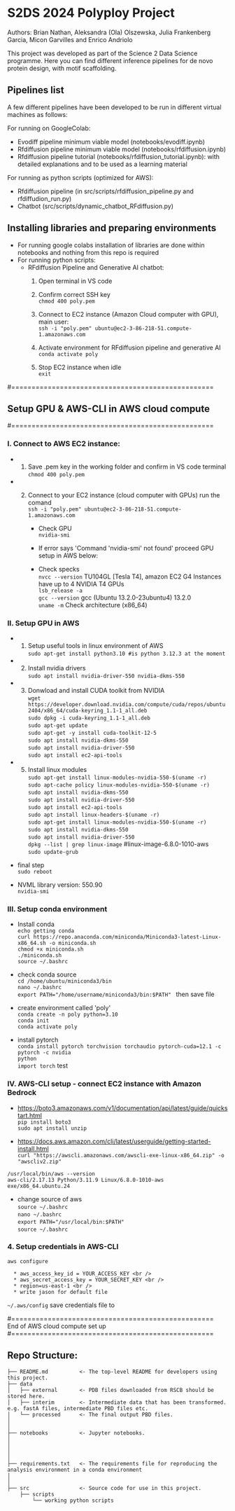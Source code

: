 # S2DS 2024 Polyploy Project

Authors: Brian Nathan, Aleksandra (Ola) Olszewska, Julia Frankenberg Garcia, Micon Garvilles and Enrico Andriolo

This project was developed as part of the Science 2 Data Science programme. Here you can find different inference pipelines for de novo protein design, with motif scaffolding. 


## Pipelines list
A few different pipelines have been developed to be run in different virtual machines as follows: 

For running on GoogleColab: 
* Evodiff pipeline minimum viable model (notebooks/evodiff.ipynb)
* Rfdiffusion pipeline minimum viable model (notebooks/rfdiffusion.ipynb)
* Rfdiffusion pipeline tutorial (notebooks/rfdiffusion_tutorial.ipynb): with detailed explanations and to be used as a learning material

For running as python scripts (optimized for AWS): 
* Rfdiffusion pipeline (in src/scripts/rfdiffusion_pipeline.py and rfdiffudion_run.py)
* Chatbot (src/scripts/dynamic_chatbot_RFdiffusion.py)



## Installing libraries and preparing environments

* For running google colabs installation of libraries are done within notebooks and nothing from this repo is required
* For running python scripts: 
    * RFdiffusion Pipeline and Generative AI chatbot:
         1. Open terminal in VS code <br />
         2. Confirm correct SSH key <br />
            ```chmod 400 poly.pem``` <br />
            
        4. Connect to EC2 instance (Amazon Cloud computer with GPU), main user: <br />
            ```ssh -i "poly.pem" ubuntu@ec2-3-86-218-51.compute-1.amazonaws.com ``` <br />
           
        6. Activate environment for RFdiffusion pipeline and generative AI <br />
            ```conda activate poly``` <br />
  
        7. Stop EC2 instance when idle <br />
           ```exit``` <br />


#==================================================<br />
## Setup GPU & AWS-CLI in AWS cloud compute <br />
#==================================================<br />

### I. Connect to AWS EC2 instance: <br />

* 1. Save .pem key in the working folder and confirm in VS code terminal <br />
```chmod 400 poly.pem``` <br /> 

* 2. Connect to your EC2 instance (cloud computer with GPUs) run the comand <br />
```ssh -i "poly.pem" ubuntu@ec2-3-86-218-51.compute-1.amazonaws.com``` <br />

      * Check GPU <br />
      ```nvidia-smi``` <br />
      * If error says 'Command 'nvidia-smi' not found' proceed GPU setup in AWS below: <br />

      * Check specks <br />
      ```nvcc --version``` TU104GL [Tesla T4], amazon EC2 G4 Instances have up to 4 NVIDIA T4 GPUs <br /> 
      ```lsb_release -a``` <br />
      ```gcc --version``` gcc (Ubuntu 13.2.0-23ubuntu4) 13.2.0 <br />
      ```uname -m``` Check architecture (x86_64) <br />

### II. Setup GPU in AWS <br />

* 1. Setup useful tools in linux environment of AWS <br />
```sudo apt-get install python3.10 #is python 3.12.3 at the moment``` <br />

* 2. Install nvidia drivers <br />
```sudo apt install nvidia-driver-550 nvidia-dkms-550``` <br />

* 3. Donwload and install CUDA toolkit from NVIDIA <br />
```wget https://developer.download.nvidia.com/compute/cuda/repos/ubuntu2404/x86_64/cuda-keyring_1.1-1_all.deb``` <br />
```sudo dpkg -i cuda-keyring_1.1-1_all.deb``` <br />
```sudo apt-get update``` <br />
```sudo apt-get -y install cuda-toolkit-12-5``` <br />
```sudo apt install nvidia-dkms-550``` <br />
```sudo apt install nvidia-driver-550``` <br />
```sudo apt install ec2-api-tools```<br />

* 5. Install linux modules <br />
```sudo apt-get install linux-modules-nvidia-550-$(uname -r)``` <br />
```sudo apt-cache policy linux-modules-nvidia-550-$(uname -r)``` <br />
```sudo apt install nvidia-dkms-550``` <br />
```sudo apt install nvidia-driver-550``` <br />
```sudo apt install ec2-api-tools``` <br />
```sudo apt install linux-headers-$(uname -r)``` <br />
```sudo apt-get install linux-modules-nvidia-550-$(uname -r)``` <br />
```sudo apt install nvidia-dkms-550``` <br />
```sudo apt install nvidia-driver-550``` <br />
```dpkg --list | grep linux-image``` #linux-image-6.8.0-1010-aws <br /> 
```sudo update-grub``` <br />

* final step <br />
```sudo reboot``` <br />

* NVML library version: 550.90 <br />
```nvidia-smi``` <br />

### III. Setup conda environment <br />
* Install conda  <br />
```echo getting conda```  <br />
```curl https://repo.anaconda.com/miniconda/Miniconda3-latest-Linux-x86_64.sh -o miniconda.sh``` <br />
```chmod +x miniconda.sh```  <br />
```./miniconda.sh ``` <br />
```source ~/.bashrc```  <br />

* check conda source <br />
```cd /home/ubuntu/miniconda3/bin``` <br />
```nano ~/.bashrc``` <br />
```export PATH="/home/username/miniconda3/bin:$PATH" ``` then save file <br />

* create environment called 'poly' <br />
```conda create -n poly python=3.10``` <br />
```conda init``` <br />
```conda activate poly``` <br />

* install pytorch  <br />
```conda install pytorch torchvision torchaudio pytorch-cuda=12.1 -c pytorch -c nvidia```  <br />
```python```  <br />
```import torch``` test <br />

### IV. AWS-CLI setup - connect EC2 instance with Amazon Bedrock <br />

* https://boto3.amazonaws.com/v1/documentation/api/latest/guide/quickstart.html <br />
```pip install boto3``` <br />
```sudo apt install unzip``` <br />

* https://docs.aws.amazon.com/cli/latest/userguide/getting-started-install.html  <br />
```curl "https://awscli.amazonaws.com/awscli-exe-linux-x86_64.zip" -o "awscliv2.zip"```  <br />

```/usr/local/bin/aws --version```  <br />
```aws-cli/2.17.13 Python/3.11.9 Linux/6.8.0-1010-aws exe/x86_64.ubuntu.24```  <br />

* change source of aws <br />
```source ~/.bashrc``` <br />
```nano ~/.bashrc``` <br />
```export PATH="/usr/local/bin:$PATH"``` <br />
```source ~/.bashrc``` <br />

### 4. Setup credentials in AWS-CLI <br />
```aws configure``` <br />

      * aws_access_key_id = YOUR_ACCESS_KEY <br />
      * aws_secret_access_key = YOUR_SECRET_KEY <br />
      * region=us-east-1 <br />
      * write jason for default file 

```~/.aws/config``` save credentials file to <br />


#==================================================<br />
End of AWS cloud compute set up <br />
#==================================================<br />

## Repo Structure: 


```
├── README.md          <- The top-level README for developers using this project.
├── data
│   ├── external       <- PDB files downloaded from RSCB should be stored here.
│   ├── interim        <- Intermediate data that has been transformed. e.g. fastA files, intermediate PBD files etc.
│   └── processed      <- The final output PBD files. 
│   
│
├── notebooks          <- Jupyter notebooks. 
│                      
│
│ 
│
├── requirements.txt   <- The requirements file for reproducing the analysis environment in a conda environment
│                       
│
├── src                <- Source code for use in this project.
    ├── scripts      
        └── working python scripts
```

